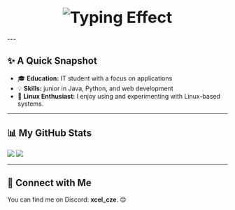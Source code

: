 <h1 align="center"; font-weight: bold; font-size: 36px;>
  <img src="https://readme-typing-svg.herokuapp.com/?font=Fira+Code&pause=100&color=00FFFF&width=435&lines=Hi%2C+%20%F0%9F%91%8B%20+I%27m+Franti%C5%A1ek+Vojta" alt="Typing Effect" style="vertical-align: middle; margin-top: 10px; font-weight: bold; font-size: 36px;">
</h1>
---

## ✨ A Quick Snapshot

- 🎓 **Education:** IT student with a focus on applications  
- 💡 **Skills:** junior in Java, Python, and web development  
- 🐧 **Linux Enthusiast:** I enjoy using and experimenting with Linux-based systems.  

---

## 📊 My GitHub Stats  

<img src="https://github-readme-stats.vercel.app/api/top-langs/?username=Frantisek-Vojta&langs_count=4&layout=compact&theme=react" />  
<img src="https://github-readme-stats.vercel.app/api?username=Frantisek-Vojta&count_private=true&show_icons=true&theme=react&rank_icon=github&border_radius=10" />  

---

## 🤝 Connect with Me  

You can find me on Discord: **xcel_cze**. 😊  
